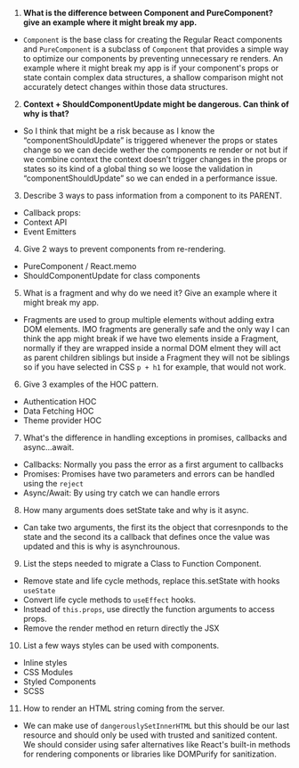 1. **What is the difference between Component and PureComponent? give an example where it might break my app.**
  - `Component` is the base class for creating the Regular React components and `PureComponent` is a subclass of `Component`
  that provides a simple way to optimize our components by preventing unnecessary re renders. An example where it might break my app is if your component's props or state contain complex data structures, a shallow comparison might not accurately detect changes within those data structures.

2. **Context + ShouldComponentUpdate might be dangerous. Can think of why is that?**
  - So I think that might be a risk because as I know the “componentShouldUpdate” is triggered whenever the props or states change so we can decide wether the components re render or not but if we combine context the context doesn’t trigger changes in the props or states so its kind of a global thing so we loose the validation in “componentShouldUpdate” so we can ended in a performance issue.

3. Describe 3 ways to pass information from a component to its PARENT.
  - Callback props: 
  - Context API
  - Event Emitters

4. Give 2 ways to prevent components from re-rendering.
  - PureComponent / React.memo
  - ShouldComponentUpdate for class components
5. What is a fragment and why do we need it? Give an example where it might break my app.
  - Fragments are used to group multiple elements without adding extra DOM elements. IMO fragments are generally safe and the only way I can think the app might break if we have two elements inside a Fragment, normally if they are wrapped inside a normal DOM elment they will act as parent children siblings but inside a Fragment they will not be siblings so if you have selected in CSS `p + h1` for example, that would not work.

6. Give 3 examples of the HOC pattern.
  - Authentication HOC
  - Data Fetching HOC
  - Theme provider HOC

7. What's the difference in handling exceptions in promises, callbacks and async...await.
  - Callbacks: Normally you pass the error as a first argument to callbacks
  - Promises: Promises have two parameters and errors can be handled using the `reject`
  - Async/Await: By using try catch we can handle errors

8. How many arguments does setState take and why is it async.
  - Can take two arguments, the first its the object that corresnponds to the state and the second its a callback
  that defines once the value was updated and this is why is asynchrounous.

9. List the steps needed to migrate a Class to Function Component.
  - Remove state and life cycle methods, replace this.setState with hooks `useState`
  - Convert life cycle methods to `useEffect` hooks.
  - Instead of `this.props`, use directly the function arguments to access props.
  - Remove the render method en return directly the JSX

10. List a few ways styles can be used with components.
  - Inline styles
  - CSS Modules
  - Styled Components
  - SCSS

11. How to render an HTML string coming from the server.
  - We can make use of `dangerouslySetInnerHTML` but this should be our last resource and should only be used with trusted and sanitized content. We should consider using safer alternatives like React's built-in methods for rendering components or libraries like DOMPurify for sanitization.

